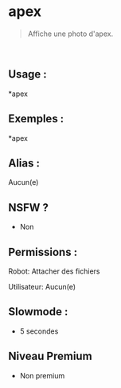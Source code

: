 # apex

> Affiche une photo d'apex.

<br>

## Usage :

*apex

## Exemples :

*apex

## Alias :

Aucun(e)

## NSFW ?

- Non

## Permissions :

Robot: Attacher des fichiers
<br>

Utilisateur: Aucun(e)

## Slowmode :

- 5 secondes

## Niveau Premium

- Non premium